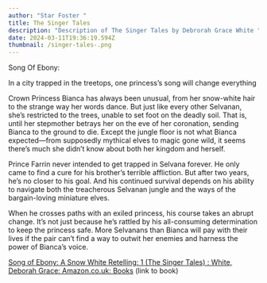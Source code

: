 ```yaml
---
author: "Star Foster "
title: The Singer Tales
description: "Description of The Singer Tales by Debrorah Grace White "
date: 2024-03-11T19:36:19.594Z
thumbnail: /singer-tales-.png
---
```

Song Of Ebony: 

In a city trapped in the treetops, one princess’s song will change everything

Crown Princess Bianca has always been unusual, from her snow-white hair to the strange way her words dance. But just like every other Selvanan, she’s restricted to the trees, unable to set foot on the deadly soil. That is, until her stepmother betrays her on the eve of her coronation, sending Bianca to the ground to die. Except the jungle floor is not what Bianca expected—from supposedly mythical elves to magic gone wild, it seems there’s much she didn’t know about both her kingdom and herself.

Prince Farrin never intended to get trapped in Selvana forever. He only came to find a cure for his brother’s terrible affliction. But after two years, he’s no closer to his goal. And his continued survival depends on his ability to navigate both the treacherous Selvanan jungle and the ways of the bargain-loving miniature elves.

When he crosses paths with an exiled princess, his course takes an abrupt change. It’s not just because he’s rattled by his all-consuming determination to keep the princess safe. More Selvanans than Bianca will pay with their lives if the pair can’t find a way to outwit her enemies and harness the power of Bianca’s voice.<!--StartFragment-->

[Song of Ebony: A Snow White Retelling: 1 (The Singer Tales) : White, Deborah Grace: Amazon.co.uk: Books](https://www.amazon.co.uk/Song-Ebony-White-Retelling-Singer/dp/1922636622/ref=zg-te-pba_d_sccl_1_5/260-4728124-6728855?pd_rd_w=ZxmUd&content-id=amzn1.sym.c072daa0-3920-4b4d-83e5-1f5f31c763e0&pf_rd_p=c072daa0-3920-4b4d-83e5-1f5f31c763e0&pf_rd_r=HS2WEJ72T7TP9Z6W4T4V&pd_rd_wg=LVxvp&pd_rd_r=84c8f1e4-6532-45a6-9db0-dc0bc44cce79&pd_rd_i=1922636622&psc=1)<!--EndFragment--> (link to book)